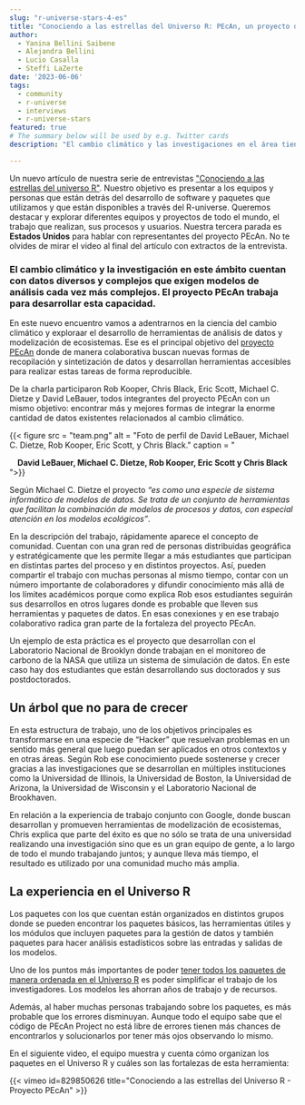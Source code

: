 ```yaml
---
slug: "r-universe-stars-4-es"
title: "Conociendo a las estrellas del Universo R: PEcAn, un proyecto de código abierto para cuidar el planeta"
author:
  - Yanina Bellini Saibene
  - Alejandra Bellini
  - Lucio Casalla  
  - Steffi LaZerte
date: '2023-06-06'
tags:
  - community
  - r-universe
  - interviews
  - r-universe-stars
featured: true
# The summary below will be used by e.g. Twitter cards
description: "El cambio climático y las investigaciones en el área tienen una diversidad y complejidad de datos que demandan modelos de análisis cada vez más complejos. El proyecto PEcAn trabaja para desarrollar esa habilidad."

---
```


Un nuevo artículo de nuestra serie de entrevistas ["Conociendo a las estrellas del universo R"](/tags/r-universe-stars/). Nuestro objetivo es presentar a los equipos y personas que están detrás del desarrollo de software y paquetes que utilizamos y que están disponibles a través del R-universe. Queremos destacar y explorar diferentes equipos y proyectos de todo el mundo, el trabajo que realizan, sus procesos y usuarios. Nuestra tercera parada es __Estados Unidos__ para hablar con representantes del proyecto PEcAn. No te olvides de mirar el video al final del artículo con extractos de la entrevista.


### El cambio climático y la investigación en este ámbito cuentan con datos diversos y complejos que exigen modelos de análisis cada vez más complejos. El proyecto PEcAn trabaja para desarrollar esta capacidad.

En este nuevo encuentro vamos a adentrarnos en la ciencia del cambio climático y exploraar el desarrollo de herramientas de análisis de datos y modelización de ecosistemas. Ese es el principal objetivo del [proyecto PEcAn](https://pecanproject.github.io/) donde de manera colaborativa buscan nuevas formas de recopilación y sintetización de datos y desarrollan herramientas accesibles para realizar estas tareas de forma reproducible.

De la charla participaron Rob Kooper, Chris Black, Eric Scott,  Michael C. Dietze y David LeBauer, todos integrantes del proyecto PEcAn con un mismo objetivo: encontrar más y mejores formas de integrar la enorme cantidad de datos existentes relacionados al cambio climático.

{{< figure src = "team.png" alt = "Foto de perfil de David LeBauer, Michael C. Dietze, Rob Kooper, Eric Scott, y Chris Black." caption = "<center><strong>David LeBauer, Michael C. Dietze, Rob Kooper, Eric Scott y Chris Black</strong><br></center>">}}

Según Michael C. Dietze el proyecto _“es como una especie de sistema informático de modelos de datos. Se trata de un conjunto de herramientas que facilitan la combinación de modelos de procesos y datos, con especial atención en los modelos ecológicos”_.

En la descripción del trabajo, rápidamente aparece el concepto de comunidad. Cuentan con una gran red de personas distribuidas geográfica y estratégicamente que les permite llegar a más estudiantes que participan en distintas partes del proceso y en distintos proyectos. Así, pueden compartir el trabajo con muchas personas al mismo tiempo, contar con un número importante de colaboradores y difundir conocimiento más allá de los límites académicos porque como explica Rob esos estudiantes seguirán sus desarrollos en otros lugares donde es probable que lleven sus herramientas y paquetes de datos. En esas conexiones y en ese trabajo colaborativo radica gran parte de la fortaleza del proyecto PEcAn.

Un ejemplo de esta práctica es el proyecto que desarrollan con el Laboratorio Nacional de Brooklyn donde trabajan en el monitoreo de carbono de la NASA que utiliza un sistema de simulación de datos. En este caso hay dos estudiantes que están desarrollando sus doctorados y sus postdoctorados.

## Un árbol que no para de crecer

En esta estructura de trabajo, uno de los objetivos principales es transformarse en una especie de “Hacker” que resuelvan problemas en un sentido más general que luego puedan ser aplicados en otros contextos y en otras áreas. Según Rob ese conocimiento puede sostenerse y crecer gracias a las investigaciones que se desarrollan en múltiples instituciones como la Universidad de Illinois, la Universidad de Boston, la Universidad de Arizona, la Universidad de Wisconsin y el Laboratorio Nacional de Brookhaven. 

En relación a la experiencia de trabajo conjunto con Google, donde buscan desarrollan y promueven herramientas de modelización de ecosistemas, Chris explica que parte del éxito es que no sólo se trata de una universidad realizando una investigación sino que es un gran equipo de gente, a lo largo de todo el mundo trabajando juntos; y aunque lleva más tiempo, el resultado es utilizado por una comunidad mucho más amplia. 

## La experiencia en el Universo R

Los paquetes con los que cuentan están organizados en distintos grupos donde se pueden encontrar los paquetes básicos, las herramientas útiles y los módulos que incluyen paquetes para la gestión de datos y también paquetes para hacer análisis estadísticos sobre las entradas y salidas de los modelos.

Uno de los puntos más importantes de poder [tener todos los paquetes de manera ordenada en el Universo R](https://pecanproject.r-universe.dev/) es poder simplificar el trabajo de los investigadores. Los modelos les ahorran años de trabajo y de recursos. 

Además, al haber muchas personas trabajando sobre los paquetes, es más probable que los errores disminuyan. Aunque todo el equipo sabe que el código de PEcAn Project no está libre de errores tienen más chances de encontrarlos y solucionarlos por tener más ojos observando lo mismo.

En el siguiente video, el equipo muestra y cuenta cómo organizan los paquetes en el Universo R y cuáles son las fortalezas de esta herramienta:


{{< vimeo id=829850626 title="Conociendo a las estrellas del Universo R - Proyecto PEcAn" >}}

